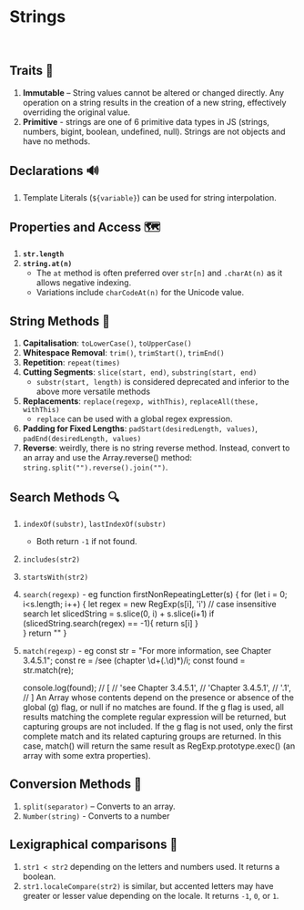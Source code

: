 # Strings

<br>

## Traits 🧠

1. **Immutable** – String values cannot be altered or changed directly. Any operation on a string results in the creation of a new string, effectively overriding the original value.
1. **Primitive** - strings are one of 6 primitive data types in JS (strings, numbers, bigint, boolean, undefined, null). Strings are not objects and have no methods.

## Declarations 🔊

1. Template Literals (`${variable}`) can be used for string interpolation.

## Properties and Access 🗺️

1. **`str.length`**
1. **`string.at(n)`**
   - The `at` method is often preferred over `str[n]` and `.charAt(n)` as it allows negative indexing.
   - Variations include `charCodeAt(n)` for the Unicode value.

## String Methods 👷

1. **Capitalisation**: `toLowerCase()`, `toUpperCase()`
1. **Whitespace Removal**: `trim()`, `trimStart()`, `trimEnd()`
1. **Repetition**: `repeat(times)`
1. **Cutting Segments**: `slice(start, end)`, `substring(start, end)`
   - `substr(start, length)` is considered deprecated and inferior to the above more versatile methods
1. **Replacements**: `replace(regexp, withThis)`, `replaceAll(these, withThis)`
   - `replace` can be used with a global regex expression.
1. **Padding for Fixed Lengths**: `padStart(desiredLength, values)`, `padEnd(desiredLength, values)`
1. **Reverse**: weirdly, there is no string reverse method. Instead, convert to an array and use the Array.reverse() method: `string.split("").reverse().join("")`.

## Search Methods 🔍

1. `indexOf(substr)`, `lastIndexOf(substr)`
   - Both return `-1` if not found.
1. `includes(str2)`
1. `startsWith(str2)`
1. `search(regexp)` - eg
   function firstNonRepeatingLetter(s) {
   for (let i = 0; i<s.length; i++) {
   let regex = new RegExp(s[i], 'i') // case insensitive search
   let slicedString = s.slice(0, i) + s.slice(i+1)
   if (slicedString.search(regex) == -1){
   return s[i]
   }  
    }
   return ""
   }
1. `match(regexp)` - eg
   const str = "For more information, see Chapter 3.4.5.1";
   const re = /see (chapter \d+(\.\d)\*)/i;
   const found = str.match(re);

   console.log(found);
   // [
   // 'see Chapter 3.4.5.1',
   // 'Chapter 3.4.5.1',
   // '.1',
   // ]
   An Array whose contents depend on the presence or absence of the global (g) flag, or null if no matches are found.
   If the g flag is used, all results matching the complete regular expression will be returned, but capturing groups are not included.
   If the g flag is not used, only the first complete match and its related capturing groups are returned. In this case, match() will return the same result as RegExp.prototype.exec() (an array with some extra properties).

## Conversion Methods 🎰

1. `split(separator)` – Converts to an array.
1. `Number(string)` - Converts to a number

## Lexigraphical comparisons 🧪

1. `str1 < str2` depending on the letters and numbers used. It returns a boolean.
1. `str1.localeCompare(str2)` is similar, but accented letters may have greater or lesser value depending on the locale. It returns `-1`, `0`, or `1`.
